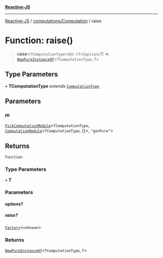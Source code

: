 [**Reactive-JS**](../../../README.md)

***

[Reactive-JS](../../../README.md) / [computations/Computation](../README.md) / raise

# Function: raise()

> **raise**\<`TComputationType`\>(`m`): \<`T`\>(`options`?) => [`NewPureInstanceOf`](../../type-aliases/NewPureInstanceOf.md)\<`TComputationType`, `T`\>

## Type Parameters

• **TComputationType** *extends* [`ComputationType`](../../type-aliases/ComputationType.md)

## Parameters

### m

[`PickComputationModule`](../../type-aliases/PickComputationModule.md)\<`TComputationType`, [`ComputationModule`](../../interfaces/ComputationModule.md)\<`TComputationType`, \{\}\>, `"genPure"`\>

## Returns

`Function`

### Type Parameters

• **T**

### Parameters

#### options?

##### raise?

[`Factory`](../../../functions/type-aliases/Factory.md)\<`unknown`\>

### Returns

[`NewPureInstanceOf`](../../type-aliases/NewPureInstanceOf.md)\<`TComputationType`, `T`\>
